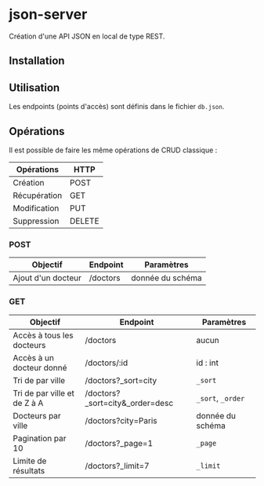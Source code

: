 # json-server

Création d'une API JSON en local de type REST.

## Installation


## Utilisation

Les endpoints (points d'accès) sont définis dans le fichier `db.json`.

## Opérations

Il est possible de faire les même opérations de CRUD classique : 

| Opérations | HTTP |
| --------- | ---- |
| Création | POST |
| Récupération | GET |
| Modification | PUT |
| Suppression | DELETE |


### POST

| Objectif | Endpoint | Paramètres |
| -------- | -------- | ---------- |
| Ajout d'un docteur | /doctors | donnée du schéma |

### GET

| Objectif | Endpoint | Paramètres |
| -------- | -------- | ---------- |
| Accès à tous les docteurs | /doctors | aucun|
| Accès à un docteur donné | /doctors/:id | id : int |
| Tri de par ville | /doctors?_sort=city | `_sort` |
| Tri de par ville et  de Z à A | /doctors?_sort=city&_order=desc | `_sort`, `_order` |
| Docteurs par ville | /doctors?city=Paris | donnée du schéma |
| Pagination par 10 | /doctors?_page=1 | `_page` |
| Limite de résultats | /doctors?_limit=7 | `_limit` |